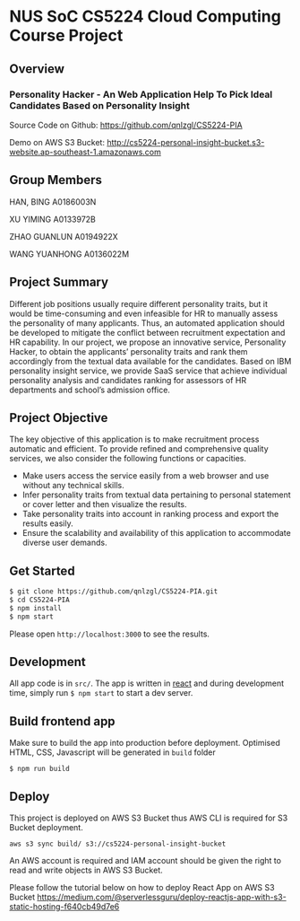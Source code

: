 # NUS SoC CS5224 Cloud Computing Course Project

## Overview
### Personality Hacker - An Web Application Help To Pick Ideal Candidates Based on Personality Insight 

Source Code on Github: https://github.com/qnlzgl/CS5224-PIA 

Demo on AWS S3 Bucket: http://cs5224-personal-insight-bucket.s3-website.ap-southeast-1.amazonaws.com

## Group Members
HAN, BING       A0186003N

XU YIMING       A0133972B

ZHAO GUANLUN    A0194922X 

WANG YUANHONG   A0136022M

## Project Summary
Different job positions usually require different personality traits, but it would be time-consuming and even infeasible for HR to manually assess the personality of many applicants. Thus, an automated application should be developed to mitigate the conflict between recruitment expectation and HR capability. In our project, we propose an innovative service, Personality Hacker, to obtain the applicants’ personality traits and rank them accordingly from the textual data available for the candidates. Based on IBM personality insight service, we provide SaaS service that achieve individual personality analysis and candidates ranking for assessors of HR departments and school’s admission office.

## Project Objective
The key objective of this application is to make recruitment process automatic and efficient. To provide refined and comprehensive quality services, we also consider the following functions or capacities.
- Make users access the service easily from a web browser and use without any technical skills.
- Infer personality traits from textual data pertaining to personal statement or cover letter and then visualize the results.
- Take personality traits into account in ranking process and export the results easily. 
- Ensure the scalability and availability of this application to accommodate diverse user demands. 

## Get Started

```bash
$ git clone https://github.com/qnlzgl/CS5224-PIA.git
$ cd CS5224-PIA
$ npm install
$ npm start
```

Please open `http://localhost:3000` to see the results. 

## Development

All app code is in `src/`. The app is written in [react](https://facebook.github.io/react/)
and during development time, simply run `$ npm start` to start a dev server.

## Build frontend app

Make sure to build the app into production before deployment. Optimised HTML, CSS, Javascript will be generated in `build` folder

`$ npm run build`

## Deploy

This project is deployed on AWS S3 Bucket thus AWS CLI is required for S3 Bucket deployment.

`aws s3 sync build/ s3://cs5224-personal-insight-bucket`

An AWS account is required and IAM account should be given the right to read and write objects in AWS S3 Bucket.

Please follow the tutorial below on how to deploy React App on AWS S3 Bucket
https://medium.com/@serverlessguru/deploy-reactjs-app-with-s3-static-hosting-f640cb49d7e6
